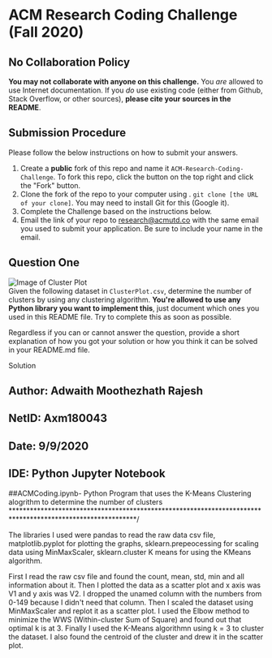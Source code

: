 # ACM Research Coding Challenge (Fall 2020)

## No Collaboration Policy

**You may not collaborate with anyone on this challenge.** You _are_ allowed to use Internet documentation. If you _do_ use existing code (either from Github, Stack Overflow, or other sources), **please cite your sources in the README**.

## Submission Procedure

Please follow the below instructions on how to submit your answers.

1. Create a **public** fork of this repo and name it `ACM-Research-Coding-Challenge`. To fork this repo, click the button on the top right and click the "Fork" button.
2. Clone the fork of the repo to your computer using . `git clone [the URL of your clone]`. You may need to install Git for this (Google it).
3. Complete the Challenge based on the instructions below.
4. Email the link of your repo to research@acmutd.co with the same email you used to submit your application. Be sure to include your name in the email.

## Question One

![Image of Cluster Plot](ClusterPlot.png)
<br/>
Given the following dataset in `ClusterPlot.csv`, determine the number of clusters by using any clustering algorithm. **You're allowed to use any Python library you want to implement this**, just document which ones you used in this README file. Try to complete this as soon as possible.

Regardless if you can or cannot answer the question, provide a short explanation of how you got your solution or how you think it can be solved in your README.md file.

Solution 
## Author:    Adwaith Moothezhath Rajesh
## NetID:	   Axm180043
## Date:       9/9/2020
## IDE:   Python Jupyter Notebook
##ACMCoding.ipynb- Python Program that uses the K-Means Clustering alogrithm to determine the number of clusters
***********************************************************************************************************/

The libraries I used were pandas to read the raw data csv file, matplotlib.pyplot for plotting the graphs, sklearn.prepeocessing for scaling data using MinMaxScaler,
sklearn.cluster K means for using the KMeans algorithm.

First I read the raw csv file and found the count, mean, std, min and all information about it.
Then I plotted the data as a scatter plot and x axis was V1 and y axis was V2.
I dropped the unamed column with the numbers from 0-149 because I didn't need that column.
Then I scaled the dataset using MinMaxScaler and replot it as a scatter plot.
I used the Elbow method to minimize the WWS (Within-cluster Sum of Square) and found out that optimal k is at 3.
Finally I used the K-Means algorithmn using k = 3 to cluster the dataset. I also found the centroid of the cluster and drew it in the scatter plot.

